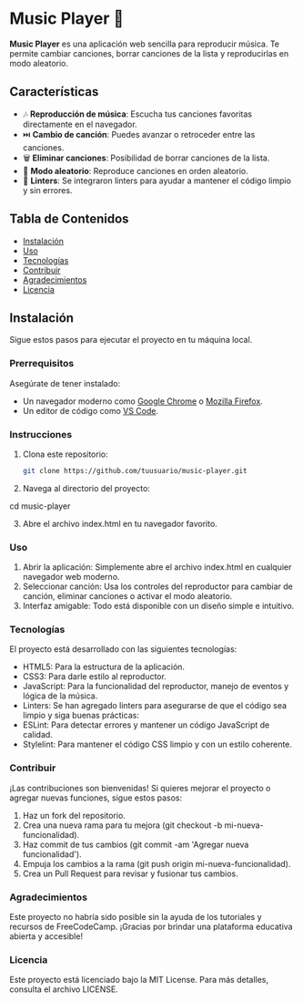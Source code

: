 # Music Player 🎵

**Music Player** es una aplicación web sencilla para reproducir música. Te permite cambiar canciones, borrar canciones de la lista y reproducirlas en modo aleatorio.

## Características

- 🎶 **Reproducción de música**: Escucha tus canciones favoritas directamente en el navegador.
- ⏭️ **Cambio de canción**: Puedes avanzar o retroceder entre las canciones.
- 🗑️ **Eliminar canciones**: Posibilidad de borrar canciones de la lista.
- 🔀 **Modo aleatorio**: Reproduce canciones en orden aleatorio.
- 🎯 **Linters**: Se integraron linters para ayudar a mantener el código limpio y sin errores.

## Tabla de Contenidos

- [Instalación](#instalación)
- [Uso](#uso)
- [Tecnologías](#tecnologías)
- [Contribuir](#contribuir)
- [Agradecimientos](#agradecimientos)
- [Licencia](#licencia)

## Instalación

Sigue estos pasos para ejecutar el proyecto en tu máquina local.

### Prerrequisitos

Asegúrate de tener instalado:

- Un navegador moderno como [Google Chrome](https://www.google.com/chrome/) o [Mozilla Firefox](https://www.mozilla.org/firefox/).
- Un editor de código como [VS Code](https://code.visualstudio.com/).

### Instrucciones

1. Clona este repositorio:

   ```bash
   git clone https://github.com/tuusuario/music-player.git

2. Navega al directorio del proyecto:

  cd music-player

3. Abre el archivo index.html en tu navegador favorito.

### Uso

1. Abrir la aplicación: Simplemente abre el archivo index.html en cualquier navegador web moderno.
2. Seleccionar canción: Usa los controles del reproductor para cambiar de canción, eliminar canciones o activar el modo aleatorio.
3. Interfaz amigable: Todo está disponible con un diseño simple e intuitivo.

### Tecnologías

El proyecto está desarrollado con las siguientes tecnologías:

* HTML5: Para la estructura de la aplicación.
* CSS3: Para darle estilo al reproductor.
* JavaScript: Para la funcionalidad del reproductor, manejo de eventos y lógica de la música.
* Linters: Se han agregado linters para asegurarse de que el código sea limpio y siga buenas prácticas:
* ESLint: Para detectar errores y mantener un código JavaScript de calidad.
* Stylelint: Para mantener el código CSS limpio y con un estilo coherente.

### Contribuir

¡Las contribuciones son bienvenidas! Si quieres mejorar el proyecto o agregar nuevas funciones, sigue estos pasos:

1. Haz un fork del repositorio.
2. Crea una nueva rama para tu mejora (git checkout -b mi-nueva-funcionalidad).
3. Haz commit de tus cambios (git commit -am 'Agregar nueva funcionalidad').
4. Empuja los cambios a la rama (git push origin mi-nueva-funcionalidad).
5. Crea un Pull Request para revisar y fusionar tus cambios.

### Agradecimientos

  Este proyecto no habría sido posible sin la ayuda de los tutoriales y recursos de FreeCodeCamp. ¡Gracias por brindar una plataforma educativa abierta y accesible!

### Licencia

  Este proyecto está licenciado bajo la MIT License. Para más detalles, consulta el archivo LICENSE.
  
